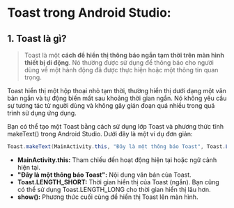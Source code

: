 # Toast trong Android Studio:

## 1. Toast là gì?

> Toast là một **cách để hiển thị thông báo ngắn tạm thời trên màn hình thiết bị di động**. Nó thường được sử dụng để thông báo cho người dùng về một hành động đã được thực hiện hoặc một thông tin quan trọng.

Toast hiển thị một hộp thoại nhỏ tạm thời, thường hiển thị dưới dạng một văn bản ngắn và tự động biến mất sau khoảng thời gian ngắn. Nó không yêu cầu sự tương tác từ người dùng và không gây gián đoạn quá nhiều trong quá trình sử dụng ứng dụng.

Bạn có thể tạo một Toast bằng cách sử dụng lớp Toast và phương thức tĩnh makeText() trong Android Studio. Dưới đây là một ví dụ đơn giản:

```java
Toast.makeText(MainActivity.this, "Đây là một thông báo Toast", Toast.LENGTH_SHORT).show();
```

- **MainActivity.this:** Tham chiếu đến hoạt động hiện tại hoặc ngữ cảnh hiện tại.
- **"Đây là một thông báo Toast":** Nội dung văn bản của Toast.
- **Toast.LENGTH_SHORT:** Thời gian hiển thị của Toast (ngắn). Bạn cũng có thể sử dụng Toast.LENGTH_LONG cho thời gian hiển thị lâu hơn.
- **show():** Phương thức cuối cùng để hiển thị Toast lên màn hình.
